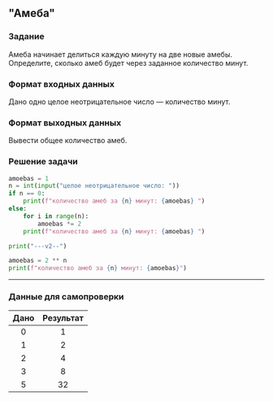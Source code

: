 ## "Амеба"

### Задание

Амеба начинает делиться каждую минуту на две новые амебы. Определите, сколько амеб будет через заданное количество минут.

### Формат входных данных

Дано одно целое неотрицательное число — количество минут.

### Формат выходных данных

Вывести общее количество амеб.

### Решение задачи

```python
amoebas = 1
n = int(input("целое неотрицательное число: "))
if n == 0:
    print(f"количество амеб за {n} минут: {amoebas} ")
else:
    for i in range(n):
        amoebas *= 2
    print(f"количество амеб за {n} минут: {amoebas} ")

print("---v2--")

amoebas = 2 ** n
print(f"количество амеб за {n} минут: {amoebas}")
```
---

### Данные для самопроверки

| Дано | Результат |
|:----:|:---------:|
|  0   |     1     |
|  1   |     2     |
|  2   |     4     |
|  3   |     8     |
|  5   |    32     |
